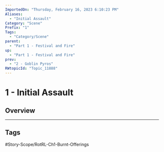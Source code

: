 ```yaml
---
ImportedOn: "Thursday, February 16, 2023 6:10:23 PM"
Aliases:
  - "Initial Assault"
Category: "Scene"
Prefix: "1"
Tags:
  - "Category/Scene"
parent:
  - "Part 1 - Festival and Fire"
up:
  - "Part 1 - Festival and Fire"
prev:
  - "2 - Goblin Pyros"
RWtopicId: "Topic_11888"
---
```

# 1 - Initial Assault
## Overview

---
## Tags
#Story-Scope/RotRL-Ch1-Burnt-Offerings

